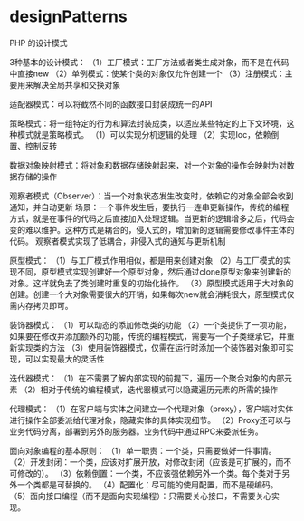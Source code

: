 # designPatterns
PHP 的设计模式

3种基本的设计模式：
（1）工厂模式：工厂方法或者类生成对象，而不是在代码中直接new
（2）单例模式：使某个类的对象仅允许创建一个
（3）注册模式：主要用来解决全局共享和交换对象

适配器模式：可以将截然不同的函数接口封装成统一的API

策略模式：将一组特定的行为和算法封装成类，以适应某些特定的上下文环境，这种模式就是策略模式。
（1）可以实现分机逻辑的处理
（2）实现Ioc，依赖倒置、控制反转

数据对象映射模式：将对象和数据存储映射起来，对一个对象的操作会映射为对数据存储的操作

观察者模式（Observer）：当一个对象状态发生改变时，依赖它的对象全部会收到通知，并自动更新
场景：一个事件发生后，要执行一连串更新操作，传统的编程方式，就是在事件的代码之后直接加入处理逻辑。当更新的逻辑增多之后，代码会变的难以维护。这种方式是耦合的，侵入式的，增加新的逻辑需要修改事件主体的代码。
观察者模式实现了低耦合，非侵入式的通知与更新机制

原型模式：
（1）与工厂模式作用相似，都是用来创建对象
（2）与工厂模式的实现不同，原型模式实现创建好一个原型对象，然后通过clone原型对象来创建新的对象。这样就免去了类创建时重复的初始化操作。
（3）原型模式适用于大对象的创建。创建一个大对象需要很大的开销，如果每次new就会消耗很大，原型模式仅需内存拷贝即可。

装饰器模式：
（1）可以动态的添加修改类的功能
（2）一个类提供了一项功能，如果要在修改并添加额外的功能，传统的编程模式，需要写一个子类继承它，并重新实现类的方法
（3）使用装饰器模式，仅需在运行时添加一个装饰器对象即可实现，可以实现最大的灵活性

迭代器模式：
（1）在不需要了解内部实现的前提下，遍历一个聚合对象的内部元素
（2）相对于传统的编程模式，迭代器模式可以隐藏遍历元素的所需的操作

代理模式：
（1）在客户端与实体之间建立一个代理对象（proxy），客户端对实体进行操作全部委派给代理对象，隐藏实体的具体实现细节。
（2）Proxy还可以与业务代码分离，部署到另外的服务器。业务代码中通过RPC来委派任务。

面向对象编程的基本原则：
（1）单一职责：一个类，只需要做好一件事情。
（2）开发封闭：一个类，应该对扩展开放，对修改封闭（应该是可扩展的，而不可修改的）。
（3）依赖倒置：一个类，不应该强依赖另外一个类。每个类对于另外一个类都是可替换的。
（4）配置化：尽可能的使用配置，而不是硬编码。
（5）面向接口编程（而不是面向实现编程）：只需要关心接口，不需要关心实现。